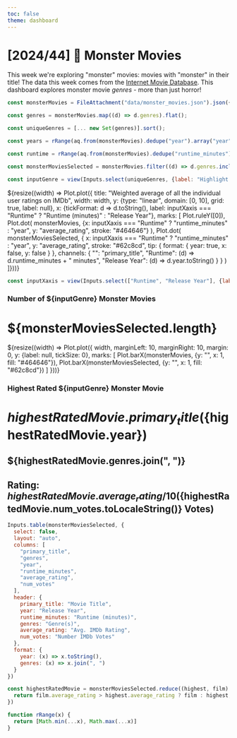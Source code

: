 ```yaml
---
toc: false
theme: dashboard
---
```


# [2024/44] 🧟 Monster Movies 

This week we're exploring "monster" movies: movies with "monster" in their title! The data this week comes from the [Internet Movie Database](https://developer.imdb.com/non-commercial-datasets/). This dashboard explores monster movie *genres* - more than just horror!

```js
const monsterMovies = FileAttachment("data/monster_movies.json").json({typed: true});
```

```js
const genres = monsterMovies.map((d) => d.genres).flat();

const uniqueGenres = [... new Set(genres)].sort();

const years = rRange(aq.from(monsterMovies).dedupe("year").array("year"))

const runtime = rRange(aq.from(monsterMovies).dedupe("runtime_minutes").array("runtime_minutes"))
```

```js
const monsterMoviesSelected = monsterMovies.filter((d) => d.genres.includes(inputGenre))
```

```js
const inputGenre = view(Inputs.select(uniqueGenres, {label: "Highlight Genre"}))
```

<div class="grid grid-cols-3" style="grid-auto-rows: auto;">

<div class="card grid-colspan-2 grid-rowspan-2">
${resize((width) => Plot.plot({
  title: "Weighted average of all the individual user ratings on IMDb",
  width: width,
  y: {type: "linear", domain: [0, 10], grid: true, label: null},
  x: {tickFormat: d => d.toString(), label: inputXaxis === "Runtime" ? "Runtime (minutes)" : "Release Year"},
  marks: [
    Plot.ruleY([0]),
    Plot.dot(
      monsterMovies, 
      {x: inputXaxis === "Runtime" ? "runtime_minutes" : "year", y: "average_rating", stroke: "#464646"}
    ),
    Plot.dot(
      monsterMoviesSelected, 
      {
        x: inputXaxis === "Runtime" ? "runtime_minutes" : "year", 
        y: "average_rating", 
        stroke: "#62c8cd", 
        tip: {
          format: {
            year: true,
            x: false,
            y: false
          }
        },
        channels: {
          "": "primary_title",
          "Runtime": (d) => d.runtime_minutes + " minutes", 
          "Release Year": (d) => d.year.toString()
        }
      }
    )
  ]}))}

```js
const inputXaxis = view(Inputs.select(["Runtime", "Release Year"], {label: "X-axis"}))
```
</div>

<div class = "card">

### Number of ${inputGenre} Monster Movies
# ${monsterMoviesSelected.length}

${resize((width) => Plot.plot({
  width,
  marginLeft: 10,
  marginRight: 10,
  margin: 0,
  y: {label: null, tickSize: 0},
  marks: [
    Plot.barX(monsterMovies, {y: "", x: 1, fill: "#464646"}),
    Plot.barX(monsterMoviesSelected, {y: "", x: 1, fill: "#62c8cd"})
  ]
}))}

</div>

<div class = "card">

### Highest Rated ${inputGenre} Monster Movie

# ${highestRatedMovie.primary_title} (${highestRatedMovie.year})
## ${highestRatedMovie.genres.join(", ")}
## Rating: ${highestRatedMovie.average_rating} / 10 (${highestRatedMovie.num_votes.toLocaleString()} Votes)

</div>

</div>

<div>

<div class = "card" style="padding: 0;">

```js
Inputs.table(monsterMoviesSelected, {
  select: false,
  layout: "auto",
  columns: [
    "primary_title",
    "genres",
    "year",
    "runtime_minutes",
    "average_rating",
    "num_votes"
  ],
  header: {
    primary_title: "Movie Title",
    year: "Release Year",
    runtime_minutes: "Runtime (minutes)",
    genres: "Genre(s)",
    average_rating: "Avg. IMDb Rating",
    num_votes: "Number IMDb Votes"
  },
  format: {
    year: (x) => x.toString(),
    genres: (x) => x.join(", ")
  }
})
```

</div>

</div>

```js
const highestRatedMovie = monsterMoviesSelected.reduce((highest, film) => {
  return film.average_rating > highest.average_rating ? film : highest;
})
```

```js
function rRange(x) {
  return [Math.min(...x), Math.max(...x)]
}
```